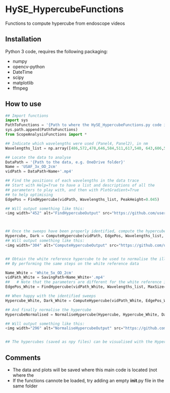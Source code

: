 # HySE_HypercubeFunctions
Functions to compute hypercube from endoscope videos 

## Installation
Python 3 code, requires the following packaging:

- numpy
- opencv-python
- DateTime
- scipy
- matplotlib
- ffmpeg

## How to use
```python
## Import functions
import sys
PathToFunctions = '{Path to where the HySE_HypercubeFunctions.py code is located}'
sys.path.append(PathToFunctions)
from ScopeAnalysisFunctions import *

## Indicate which wavelengths were used (Panel4, Panel2), in nm
Wavelengths_list = np.array([486,572,478,646,584,511,617,540, 643,606,563,498,594,526,630,553])

## Locate the data to analyse
DataPath = '{Path to the data, e.g. OneDrive folder}'
Name = 'USAF_3x_OD_2cm'
vidPath = DataPath+Name+'.mp4'

## Find the positions of each wavelengths in the data trace
## Start with Help=True to have a list and descriptions of all the
## parameters to play with, and then with PlotGradient=True
## to help optimising
EdgePos = FindHypercube(vidPath, Wavelengths_list, PeakHeight=0.045)

## Will output something like this:
<img width="452" alt="FindHypercubeOutput" src="https://github.com/user-attachments/assets/b6d45c7a-b74b-455e-97e9-ff4649ad153e">



## Once the sweeps have been properly identified, compute the hypercube
Hypercube, Dark = ComputeHypercube(vidPath, EdgePos, Wavelengths_list, Name=Name)
## Will output something like this:
<img width="304" alt="ComputeHypercubeOutput" src="https://github.com/user-attachments/assets/afd3fbb1-79c5-4c69-9a6d-0dc0e0fe4a1f">


## Obtain the white reference hypercube to be used to normalise the illumination profile
## By performing the same steps on the white reference data

Name_White = 'White_5x_OD_2cm'
vidPath_White = SavingPath+Name_White+'.mp4'
##   # Note that the parameters are different for the white reference in this example because the repeat number is different
EdgePos_White = FindHypercube(vidPath_White, Wavelengths_list, MaxSize=60, DarkMin=150, PeakHeight=0.1, PlateauSize=54)

## When happy with the identified sweeps
Hypercube_White, Dark_White = ComputeHypercube(vidPath_White, EdgePos_White, Wavelengths_list, Name=Name)

## And finally normalise the hypercube
HypercubeNormalised = NormaliseHypercube(Hypercube, Hypercube_White, Dark_White, Wavelengths_list)

## Will output something like this:
<img width="296" alt="NormaliseHypercubeOutput" src="https://github.com/user-attachments/assets/42648e4a-8a94-481b-9727-0c1ae76998be">


## The hypercubes (saved as npy files) can be visualised with the Hypercube visualiser
```


## Comments
- The data and plots will be saved where this main code is located (not where the 
- If the functions cannote be loaded, try adding an empty __init__.py file in the same folder
